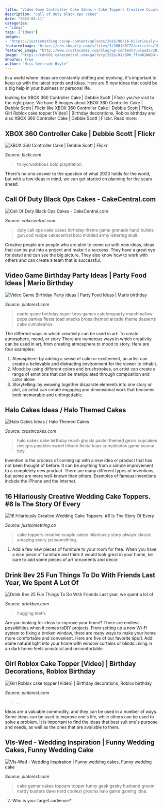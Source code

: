 ```yaml
---
title: "Video Game Controller Cake Ideas ~ Cake Toppers Creative Couple Cakes Hilariously Story Always Classic Amazing Every Justsomething"
description: "Call of duty black ops cakes"
date: "2023-04-11"
categories:
- "ideas"
tags: ["ideas"]
images:
- "https://justsomething.co/wp-content/uploads/2016/06/16-hilariously-creative-wedding-cake-toppers-758x397.jpg"
featuredImage: "https://cdn.shopify.com/s/files/1/3001/0772/articles/1F1A7019FINALedit_190f7ac9-4422-417e-82f7-45e2dd8a3265_1200x1200.jpg?v=1626516401"
featured_image: "http://www.crustncakes.com/blog/wp-content/uploads/2015/10/b41d91d0b35fe2eb9bce13a50f9fa5fd.jpg"
image: "https://cdn001.cakecentral.com/gallery/2016/01/900_ffe4U2WWDU-call-of-duty-black-ops-cakes.jpg"
ShowToc: true
author: "Miss Gertrude Boyle"
---
```



In a world where ideas are constantly shifting and evolving, it's important to keep up with the latest trends and ideas. Here are 5 new ideas that could be a big help in your business or personal life.

	

		
looking for XBOX 360 Controller Cake | Debbie Scott | Flickr you've visit to the right place. We have 8 Images about XBOX 360 Controller Cake | Debbie Scott | Flickr like XBOX 360 Controller Cake | Debbie Scott | Flickr, Girl Roblox cake topper [Video] | Birthday decorations, Roblox birthday and also XBOX 360 Controller Cake | Debbie Scott | Flickr. Read more:
		
    
## XBOX 360 Controller Cake | Debbie Scott | Flickr

<img loading=lazy src="https://c1.staticflickr.com/5/4044/4587294224_32919ce11a_b.jpg" onerror="this.onerror=null;this.src='https://tse1.mm.bing.net/th?id=OIP.UpaH6g7lPiX5lxWXGHHkhgHaFj&amp;pid=15.1';" alt="XBOX 360 Controller Cake | Debbie Scott | Flickr">

_Source: flickr.com_

>trulycrumbtious bolo playstation. 

	

There's no one answer to the question of what 2020 holds for the world, but with a few ideas in mind, we can get started on planning for the years ahead. 

    
## Call Of Duty Black Ops Cakes - CakeCentral.com

<img loading=lazy src="https://cdn001.cakecentral.com/gallery/2016/01/900_ffe4U2WWDU-call-of-duty-black-ops-cakes.jpg" onerror="this.onerror=null;this.src='https://tse2.mm.bing.net/th?id=OIP.-gabfZ1laBRfNDM9vQ9MxQHaLH&amp;pid=15.1';" alt="Call Of Duty Black Ops Cakes - CakeCentral.com">

_Source: cakecentral.com_

>duty call ops cake cakes birthday theme game grenade hand bullets gun cod recipe cakecentral bolo molded army lettering skull. 

	

Creative people are people who are able to come up with new ideas, ideas that can be put into a project and make it a success. They have a great eye for detail and can see the big picture. They also know how to work with others and can create a team that is successful.

    
## Video Game Birthday Party Ideas | Party Food Ideas | Mario Birthday

<img loading=lazy src="https://i.pinimg.com/736x/db/ae/e7/dbaee7640ec4884db0f7553e21c11895--mario-party-games-retro-arcade-party.jpg?b=t" onerror="this.onerror=null;this.src='https://tse1.mm.bing.net/th?id=OIP.R156YQFZKrrNCQW9iGobuQHaLE&amp;pid=15.1';" alt="Video Game Birthday Party Ideas | Party Food Ideas | Mario birthday">

_Source: pinterest.com_

>mario game birthday super bros games catchmyparty marshmallow pops parties fiesta toad snacks bross themed arcade theme desserts cake cumpleaños. 

	

The different ways in which creativity can be used in art: To create atmosphere, mood, or story
There are numerous ways in which creativity can be used in art, from creating atmosphere to mood to story. Here are four examples:
1. Atmosphere: by adding a sense of calm or excitement, an artist can create a believable and distracting environment for the viewer to inhabit.
2. Mood: by using different colors and brushstrokes, an artist can create a range of emotions that can be manipulated through composition and color alone.
3. Storytelling: by weaving together disparate elements into one story or plot, an artist can create engaging and dimensional work that becomes both memorable and unforgettable.

    
## Halo Cakes Ideas / Halo Themed Cakes

<img loading=lazy src="http://www.crustncakes.com/blog/wp-content/uploads/2015/10/b41d91d0b35fe2eb9bce13a50f9fa5fd.jpg" onerror="this.onerror=null;this.src='https://tse3.mm.bing.net/th?id=OIP.1SB86R-I1RK5x-5jmnfGiAHaHe&amp;pid=15.1';" alt="Halo Cakes Ideas / Halo Themed Cakes">

_Source: crustncakes.com_

>halo cakes cake birthday reach ghosts pastel themed gears cupcakes designs pasteles sweet tribute fiesta boys cumpleaños game source boy. 

	

Invention is the process of coming up with a new idea or product that has not been thought of before. It can be anything from a simple improvement to a completely new product. There are many different types of inventions, but some are more well-known than others. Examples of famous inventions include the iPhone and the internet.

    
## 16 Hilariously Creative Wedding Cake Toppers. #6 Is The Story Of Every

<img loading=lazy src="https://justsomething.co/wp-content/uploads/2016/06/16-hilariously-creative-wedding-cake-toppers-758x397.jpg" onerror="this.onerror=null;this.src='https://tse1.mm.bing.net/th?id=OIP.mg7f3iNbwGKroRGKUAIFQAHaD4&amp;pid=15.1';" alt="16 Hilariously Creative Wedding Cake Toppers. #6 Is The Story Of Every">

_Source: justsomething.co_

>cake toppers creative couple cakes hilariously story always classic amazing every justsomething. 

	

1. Add a few new pieces of furniture to your room for free. When you have a nice piece of furniture and think it would look great in your home, be sure to add some pieces of art ornaments and decor.

    
## Drink Bev 25 Fun Things To Do With Friends Last Year, We Spent A Lot Of

<img loading=lazy src="https://cdn.shopify.com/s/files/1/3001/0772/articles/1F1A7019FINALedit_190f7ac9-4422-417e-82f7-45e2dd8a3265_1200x1200.jpg?v=1626516401" onerror="this.onerror=null;this.src='https://tse4.mm.bing.net/th?id=OIP.BAhlWcRvw4Nd1nGRJGeAzQHaE8&amp;pid=15.1';" alt="Drink Bev 25 Fun Things To Do With Friends Last year, we spent a lot of">

_Source: drinkbev.com_

>hugging teeth. 

	

Are you looking for ideas to improve your home? There are endless possibilities when it comes toDIY projects. From setting up a new Wi-Fi system to fixing a broken window, there are many ways to make your home more comfortable and convenient. Here are five of our favorite tips:1. Add some natural light into your home with window curtains or blinds.Living in an dark home feels unnatural and uncomfortable.

    
## Girl Roblox Cake Topper [Video] | Birthday Decorations, Roblox Birthday

<img loading=lazy src="https://i.pinimg.com/736x/7a/d3/7a/7ad37a03aec29a78ebcfc9d335c21efe.jpg" onerror="this.onerror=null;this.src='https://tse2.mm.bing.net/th?id=OIP.WYOagMOg-J9mfpAB3kVHNwHaNK&amp;pid=15.1';" alt="Girl Roblox cake topper [Video] | Birthday decorations, Roblox birthday">

_Source: pinterest.com_

>. 

	

Ideas are a valuable commodity, and they can be used in a number of ways. Some ideas can be used to improve one's life, while others can be used to solve a problem. It is important to find the ideas that best suit one's purpose and needs, as well as the ones that are available to them.

    
## VIs-Wed - Wedding Inspiration | Funny Wedding Cakes, Funny Wedding Cake

<img loading=lazy src="https://i.pinimg.com/736x/b0/a0/7e/b0a07e2caaf7ddcc813fb4b62ac07104.jpg" onerror="this.onerror=null;this.src='https://tse3.mm.bing.net/th?id=OIP.TFqxg1JUr3VMEvqNsqNLYwHaJ4&amp;pid=15.1';" alt="VIs-Wed - Wedding Inspiration | Funny wedding cakes, Funny wedding cake">

_Source: pinterest.com_

>cake gamer cakes toppers topper funny geek geeky husband groom nerdy busters dave nerd coolest grooms halo game gaming idea. 

	

2. Who is your target audience?

